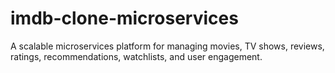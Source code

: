# imdb-clone-microservices
A scalable microservices platform for managing movies, TV shows, reviews, ratings, recommendations, watchlists, and user engagement.
